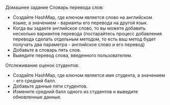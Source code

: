Домашнее задание
Словарь перевода слов:

- Создайте HashMap, где ключом является слово на английском языке, а значением - варианты его перевода на другой язык.
- Когда вы задаете английское слово, то вы можете добавить несколько вариантов перевода 
(постарайтесь процесс добавления перевода сделать отдельным методом, то есть 
ваш метод будет получать два параметра - английское слово и его перевод)
- Добавьте в словарь пять слов.
- Выведите перевод слова, введенного пользователем.

Отслеживание оценок студентов: 
- Создайте HashMap, где ключом является имя студента, а значением - его средний балл. 
- Добавьте данные пяти студентов. 
- Измените средний балл одного из студентов и выведите обновленные данные.